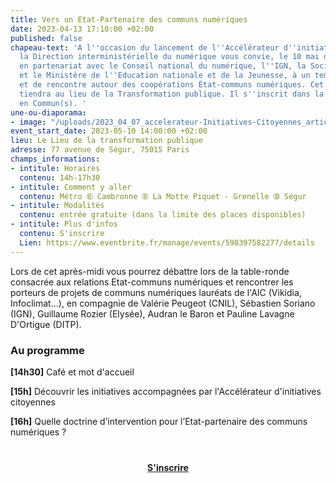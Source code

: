```yaml
---
title: Vers un Etat-Partenaire des communs numériques
date: 2023-04-13 17:10:00 +02:00
published: false
chapeau-text: 'A l''occasion du lancement de l''Accélérateur d''initiatives citoyennes,
  la Direction interministérielle du numérique vous convie, le 10 mai de 14h30 à 17h30,
  en partenariat avec le Conseil national du numérique, l''IGN, la Société des communs,
  et le Ministère de l''Education nationale et de la Jeunesse, à un temps d''échange
  et de rencontre autour des coopérations État-communs numériques. Cet événement se
  tiendra au lieu de la Transformation publique. Il s''inscrit dans la dynamique Numérique
  en Commun(s). '
une-ou-diaporama:
- image: "/uploads/2023_04_07_accelerateur-Initiatives-Citoyennes_article.jpg"
event_start_date: 2023-05-10 14:00:00 +02:00
lieu: Le Lieu de la transformation publique
adresse: 77 avenue de Ségur, 75015 Paris
champs_informations:
- intitule: Horaires
  contenu: 14h-17h30
- intitule: Comment y aller
  contenu: Métro ➅ Cambronne ➇ La Motte Piquet - Grenelle ➉ Ségur
- intitule: Modalités
  contenu: entrée gratuite (dans la limite des places disponibles)
- intitule: Plus d'infos
  contenu: S'inscrire
  Lien: https://www.eventbrite.fr/manage/events/598397582277/details
---
```


Lors de cet après-midi vous pourrez débattre lors de la table-ronde consacrée aux relations Etat-communs numériques et rencontrer les porteurs de projets de communs numériques lauréats de l'AIC (Vikidia, Infoclimat…), en compagnie de Valérie Peugeot (CNIL), Sébastien Soriano (IGN), Guillaume Rozier (Elysée), Audran le Baron et Pauline Lavagne D'Ortigue (DITP).

### Au programme
**[14h30]** Café et mot d'accueil

**[15h]** Découvrir les initiatives accompagnées par l'Accélérateur d'initiatives citoyennes

**[16h]** Quelle doctrine d’intervention pour l’Etat-partenaire des communs numériques ? 


<div align="center" style="margin-bottom: 15px; margin-top: 40px"><a href="https://www.eventbrite.fr/manage/events/598397582277/details" class="button" title="S'inscrire - Lien externe"><b>S'inscrire</b></a></div>